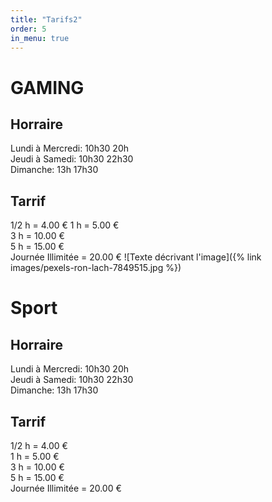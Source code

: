 ```yaml
---
title: "Tarifs2"
order: 5
in_menu: true
---
```

# GAMING
## Horraire 
  
Lundi à Mercredi: 10h30 20h  
Jeudi à Samedi: 10h30 22h30  
Dimanche: 13h 17h30
                                                                                                                         
## Tarrif  
1/2 h =                          4.00 € 
1 h = 5.00 €  
3 h =                           10.00 €  
5 h =                           15.00 €  
Journée Illimitée =    20.00 € 
 ![Texte décrivant l'image]({% link images/pexels-ron-lach-7849515.jpg %})

# Sport  
## Horraire   
Lundi à Mercredi: 10h30 20h  
Jeudi à Samedi: 10h30 22h30  
Dimanche: 13h 17h30 

## Tarrif
1/2 h      =                     4.00 €  
1 h       =                       5.00 €  
3 h       =                     10.00 €  
5 h        =                    15.00 €  
Journée Illimitée   =  20.00 € 